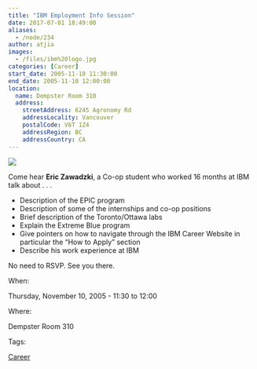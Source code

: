 ```yaml
---
title: "IBM Employment Info Session"
date: 2017-07-01 18:49:00
aliases:
  - /node/234
author: atjia
images:
  - /files/ibm%20logo.jpg
categories: [Career]
start_date: 2005-11-10 11:30:00
end_date: 2005-11-10 12:00:00
location:
  name: Dempster Room 310
  address:
    streetAddress: 6245 Agronomy Rd
    addressLocality: Vancouver
    postalCode: V6T 1Z4
    addressRegion: BC
    addressCountry: CA
---
```


![](/files/ibm%20logo.jpg)

Come hear **Eric Zawadzki**, a Co-op student who worked 16 months at IBM talk about . . .

*   Description of the EPIC program
*   Description of some of the internships and co-op positions
*   Brief description of the Toronto/Ottawa labs
*   Explain the Extreme Blue program
*   Give pointers on how to navigate through the IBM Career Website in particular the “How to Apply” section
*   Describe his work experience at IBM

No need to RSVP. See you there.

When: 

Thursday, November 10, 2005 - 11:30 to 12:00

Where: 

Dempster Room 310

Tags: 

[Career](/career)
